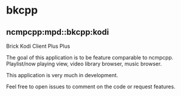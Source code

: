 # bkcpp 

## ncmpcpp:mpd::bkcpp:kodi

Brick Kodi Client Plus Plus

The goal of this application is to be feature comparable to ncmpcpp.
Playlist/now playing view, video library browser, music browser.

This application is very much in development.

Feel free to open issues to comment on the code or request features.
